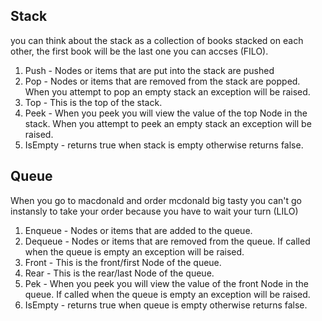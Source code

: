 ## Stack

you can think about the stack as a collection of books stacked on each other, the first book will be the last one you can accses (FILO).

1. Push - Nodes or items that are put into the stack are pushed
2. Pop - Nodes or items that are removed from the stack are popped. When you attempt to pop an empty stack an exception will be raised.
3. Top - This is the top of the stack.
4. Peek - When you peek you will view the value of the top Node in the stack. When you attempt to peek an empty stack an exception will be raised.
5. IsEmpty - returns true when stack is empty otherwise returns false.

## Queue

When you go to macdonald and order mcdonald big tasty you can't go instansly to take your order because you have to wait your turn (LILO)

1. Enqueue - Nodes or items that are added to the queue.
2. Dequeue - Nodes or items that are removed from the queue. If called when the queue is empty an exception will be raised.
3. Front - This is the front/first Node of the queue.
4. Rear - This is the rear/last Node of the queue.
5. Pek - When you peek you will view the value of the front Node in the queue. If called when the queue is empty an exception will be raised.
6. IsEmpty - returns true when queue is empty otherwise returns false.
